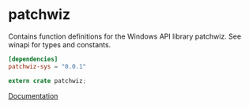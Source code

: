 # patchwiz #
Contains function definitions for the Windows API library patchwiz. See winapi for types and constants.

```toml
[dependencies]
patchwiz-sys = "0.0.1"
```

```rust
extern crate patchwiz;
```

[Documentation](https://retep998.github.io/doc/patchwiz/)
